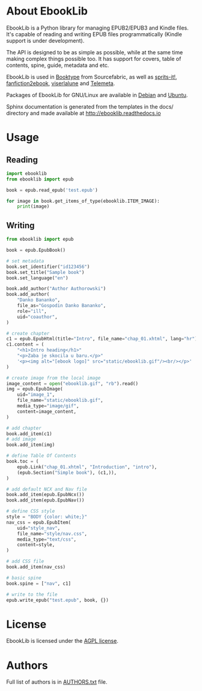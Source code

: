 # About EbookLib

EbookLib is a Python library for managing EPUB2/EPUB3 and Kindle files. It's capable of reading and writing EPUB files programmatically (Kindle support is under development).

The API is designed to be as simple as possible, while at the same time making complex things possible too.  It has support for covers, table of contents, spine, guide, metadata and etc.

EbookLib is used in [Booktype](https://github.com/sourcefabric/Booktype/) from Sourcefabric, as well as [sprits-it!](https://github.com/the-happy-hippo/sprits-it), [fanfiction2ebook](https://github.com/ltouroumov/fanfiction2ebook), [viserlalune](https://github.com/vjousse/viserlalune) and [Telemeta](https://github.com/Parisson/Telemeta).

Packages of EbookLib for GNU/Linux are available in [Debian](https://packages.debian.org/python-ebooklib) and [Ubuntu](http://packages.ubuntu.com/python-ebooklib). 

Sphinx documentation is generated from the templates in the docs/ directory and made available at http://ebooklib.readthedocs.io

# Usage

## Reading
```py
import ebooklib
from ebooklib import epub

book = epub.read_epub('test.epub')

for image in book.get_items_of_type(ebooklib.ITEM_IMAGE):
    print(image)
```


## Writing
```py
from ebooklib import epub

book = epub.EpubBook()

# set metadata
book.set_identifier("id123456")
book.set_title("Sample book")
book.set_language("en")

book.add_author("Author Authorowski")
book.add_author(
    "Danko Bananko",
    file_as="Gospodin Danko Bananko",
    role="ill",
    uid="coauthor",
)

# create chapter
c1 = epub.EpubHtml(title="Intro", file_name="chap_01.xhtml", lang="hr")
c1.content = (
    "<h1>Intro heading</h1>"
    "<p>Zaba je skocila u baru.</p>"
    '<p><img alt="[ebook logo]" src="static/ebooklib.gif"/><br/></p>'
)

# create image from the local image
image_content = open("ebooklib.gif", "rb").read()
img = epub.EpubImage(
    uid="image_1",
    file_name="static/ebooklib.gif",
    media_type="image/gif",
    content=image_content,
)

# add chapter
book.add_item(c1)
# add image
book.add_item(img)

# define Table Of Contents
book.toc = (
    epub.Link("chap_01.xhtml", "Introduction", "intro"),
    (epub.Section("Simple book"), (c1,)),
)

# add default NCX and Nav file
book.add_item(epub.EpubNcx())
book.add_item(epub.EpubNav())

# define CSS style
style = "BODY {color: white;}"
nav_css = epub.EpubItem(
    uid="style_nav",
    file_name="style/nav.css",
    media_type="text/css",
    content=style,
)

# add CSS file
book.add_item(nav_css)

# basic spine
book.spine = ["nav", c1]

# write to the file
epub.write_epub("test.epub", book, {})
```


# License
EbookLib is licensed under the [AGPL license](LICENSE.txt).


# Authors
Full list of authors is in [AUTHORS.txt](AUTHORS.txt) file.
